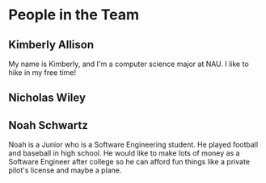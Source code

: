 
# People in the Team


## Kimberly Allison

My name is Kimberly, and I'm a computer science major at NAU. I like to hike in my free time!

## Nicholas Wiley


## Noah Schwartz
Noah is a Junior who is a Software Engineering student. He played football and baseball in high school. He would like to make lots of money as a Software Engineer after college so he can afford fun things like a private pilot's license and maybe a plane.